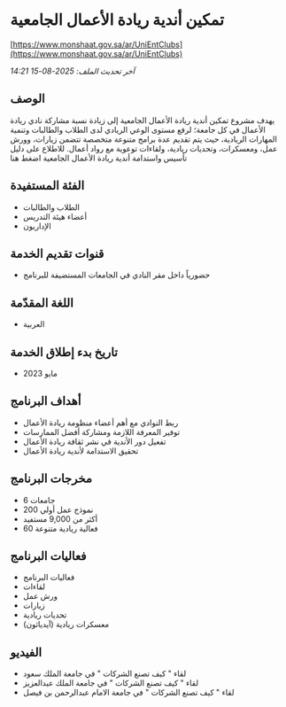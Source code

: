 # تمكين أندية ريادة الأعمال الجامعية
[https://www.monshaat.gov.sa/ar/UniEntClubs](https://www.monshaat.gov.sa/ar/UniEntClubs)

_آخر تحديث الملف: 2025-08-15 14:21_

## الوصف
يهدف مشروع تمكين أندية ريادة الأعمال الجامعية إلى زيادة نسبة مشاركة نادي ريادة الأعمال في كل جامعة؛ لرفع مستوى الوعي الريادي لدى الطلاب والطالبات وتنمية المهارات الريادية، حيث يتم تقديم عدة برامج متنوعة متخصصة تتضمن زيارات، وورش عمل، ومعسكرات، وتحديات ريادية، ولقاءات توعوية مع رواد أعمال. للاطلاع على دليل تأسيس واستدامة أندية ريادة الأعمال الجامعية اضغط هنا

## الفئة المستفيدة
- الطلاب والطالبات
- أعضاء هيئة التدريس
- الإداريون

## قنوات تقديم الخدمة
- حضورياً داخل مقر النادي في الجامعات المستضيفة للبرنامج

## اللغة المقدّمة
- العربية

## تاريخ بدء إطلاق الخدمة
- مايو 2023

## أهداف البرنامج
- ربط النوادي مع أهم أعضاء منظومة ريادة الأعمال
- توفير المعرفة اللازمة ومشاركة أفضل الممارسات
- تفعيل دور الأندية في نشر ثقافة ريادة الأعمال
- تحقيق الاستدامة لأندية ريادة الأعمال

## مخرجات البرنامج
- 6 جامعات
- 200 نموذج عمل أولي
- أكثر من 9,000 مستفيد
- 60 فعالية ريادية متنوعة

## فعاليات البرنامج
- فعاليات البرنامج
- لقاءات
- ورش عمل
- زيارات
- تحديات ريادية
- معسكرات ريادية (آيدياثون)

## الفيديو
- لقاء " كيف تصنع الشركات " في جامعة الملك سعود
- لقاء " كيف تصنع الشركات " في جامعة الملك عبدالعزيز
- لقاء " كيف تصنع الشركات " في جامعة الامام عبدالرحمن بن فيصل

